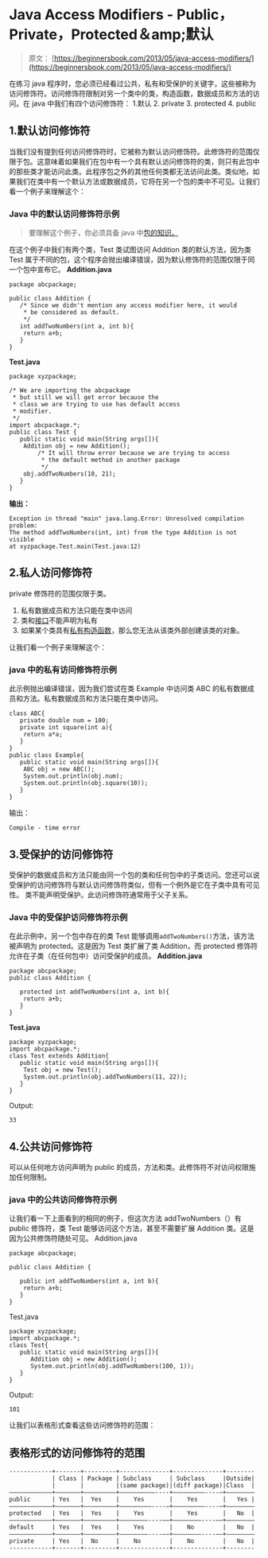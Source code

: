 # Java Access Modifiers - Public，Private，Protected＆amp;默认

> 原文： [https://beginnersbook.com/2013/05/java-access-modifiers/](https://beginnersbook.com/2013/05/java-access-modifiers/)

在练习 java 程序时，您必须已经看过公共，私有和受保护的关键字，这些被称为访问修饰符。访问修饰符限制对另一个类中的类，构造函数，数据成员和方法的访问。在 java 中我们有四个访问修饰符：
1.默认
2\. private
3\. protected
4\. public

## 1.默认访问修饰符

当我们没有提到任何访问修饰符时，它被称为默认访问修饰符。此修饰符的范围仅限于包。这意味着如果我们在包中有一个具有默认访问修饰符的类，则只有此包中的那些类才能访问此类。此程序包之外的其他任何类都无法访问此类。类似地，如果我们在类中有一个默认方法或数据成员，它将在另一个包的类中不可见。让我们看一个例子来理解这个：

### Java 中的默认访问修饰符示例

> 要理解这个例子，你必须具备 java 中[包的知识。](https://beginnersbook.com/2013/03/packages-in-java/)

在这个例子中我们有两个类，Test 类试图访问 Addition 类的默认方法，因为类 Test 属于不同的包，这个程序会抛出编译错误，因为默认修饰符的范围仅限于同一个包中宣布它。
**Addition.java**

```
package abcpackage;

public class Addition {
   /* Since we didn't mention any access modifier here, it would
    * be considered as default.
    */
   int addTwoNumbers(int a, int b){
	return a+b;
   }
}
```

**Test.java**

```
package xyzpackage;

/* We are importing the abcpackage
 * but still we will get error because the
 * class we are trying to use has default access
 * modifier.
 */
import abcpackage.*;
public class Test {
   public static void main(String args[]){
	Addition obj = new Addition();
        /* It will throw error because we are trying to access
         * the default method in another package
         */
	obj.addTwoNumbers(10, 21);
   }
}
```

**输出：**

```
Exception in thread "main" java.lang.Error: Unresolved compilation problem: 
The method addTwoNumbers(int, int) from the type Addition is not visible
at xyzpackage.Test.main(Test.java:12)
```

## 2.私人访问修饰符

private 修饰符的范围仅限于类。

1.  私有数据成员和方法只能在类中访问
2.  类和[接口](https://beginnersbook.com/2013/05/java-interface/)不能声明为私有
3.  如果某个类具有[私有构造函数](https://beginnersbook.com/2013/12/java-private-constructor-example/)，那么您无法从该类外部创建该类的对象。

让我们看一个例子来理解这个：

### java 中的私有访问修饰符示例

此示例抛出编译错误，因为我们尝试在类 Example 中访问类 ABC 的私有数据成员和方法。私有数据成员和方法只能在类中访问。

```
class ABC{  
   private double num = 100;
   private int square(int a){
	return a*a;
   }
}  
public class Example{
   public static void main(String args[]){  
	ABC obj = new ABC();  
	System.out.println(obj.num); 
	System.out.println(obj.square(10));
   }  
}
```

输出：

```
Compile - time error
```

## 3.受保护的访问修饰符

受保护的数据成员和方法只能由同一个包的类和任何包中的子类访问。您还可以说受保护的访问修饰符与默认访问修饰符类似，但有一个例外是它在子类中具有可见性。
类不能声明受保护。此访问修饰符通常用于父子关系。

### Java 中的受保护访问修饰符示例

在此示例中，另一个包中存在的类 Test 能够调用`addTwoNumbers()`方法，该方法被声明为 protected。这是因为 Test 类扩展了类 Addition，而 protected 修饰符允许在子类（在任何包中）访问受保护的成员。
**Addition.java**

```
package abcpackage;
public class Addition {

   protected int addTwoNumbers(int a, int b){
	return a+b;
   }
}
```

**Test.java**

```
package xyzpackage;
import abcpackage.*;
class Test extends Addition{
   public static void main(String args[]){
	Test obj = new Test();
	System.out.println(obj.addTwoNumbers(11, 22));
   }
}
```

Output:

```
33
```

## 4.公共访问修饰符

可以从任何地方访问声明为 public 的成员，方法和类。此修饰符不对访问权限施加任何限制。

### java 中的公共访问修饰符示例

让我们看一下上面看到的相同的例子，但这次方法 addTwoNumbers（）有 public 修饰符，类 Test 能够访问这个方法，甚至不需要扩展 Addition 类。这是因为公共修饰符随处可见。
Addition.java

```
package abcpackage;

public class Addition {

   public int addTwoNumbers(int a, int b){
	return a+b;
   }
}
```

Test.java

```
package xyzpackage;
import abcpackage.*;
class Test{
   public static void main(String args[]){
      Addition obj = new Addition();
      System.out.println(obj.addTwoNumbers(100, 1));
   }
}
```

Output:

```
101
```

让我们以表格形式查看这些访问修饰符的范围：

## 表格形式的访问修饰符的范围

```
------------+-------+---------+--------------+--------------+--------
            | Class | Package | Subclass     | Subclass     |Outside|
            |       |         |(same package)|(diff package)|Class  |
————————————+———————+—————————+——————————----+—————————----—+————————
public      | Yes   |  Yes    |    Yes       |    Yes       |   Yes |    
————————————+———————+—————————+—————————----—+—————————----—+————————
protected   | Yes   |  Yes    |    Yes       |    Yes       |   No  |    
————————————+———————+—————————+————————----——+————————----——+————————
default     | Yes   |  Yes    |    Yes       |    No        |   No  |
————————————+———————+—————————+————————----——+————————----——+————————
private     | Yes   |  No     |    No        |    No        |   No  |
------------+-------+---------+--------------+--------------+--------

```